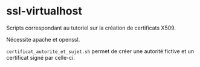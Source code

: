 # ssl-virtualhost

Scripts correspondant au tutoriel sur la création de certificats X509.

Nécessite apache et openssl.

`certificat_autorite_et_sujet.sh` permet de créer une autorité fictive et un certificat signé par celle-ci.